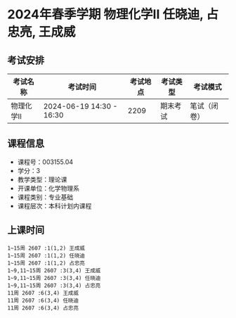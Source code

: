 # 2024年春季学期 物理化学II 任晓迪, 占忠亮, 王成威




## 考试安排

| 考试名称 | 考试时间 | 考试地点 | 考试类型 | 考试模式 |
| -------- | -------- | -------- | -------- | -------- |
| 物理化学II | 2024-06-19 14:30 - 16:30 | 2209 | 期末考试 | 笔试（闭卷） |





## 课程信息

- 课程号：003155.04
- 学分：3
- 教学类型：理论课
- 开课单位：化学物理系
- 课程类别：专业基础
- 课程层次：本科计划内课程

## 上课时间

```
1~15周 2607 :1(1,2) 王成威
1~15周 2607 :1(1,2) 任晓迪
1~15周 2607 :1(1,2) 占忠亮
1~9,11~15周 2607 :3(3,4) 王成威
1~9,11~15周 2607 :3(3,4) 任晓迪
1~9,11~15周 2607 :3(3,4) 占忠亮
11周 2607 :6(3,4) 王成威
11周 2607 :6(3,4) 任晓迪
11周 2607 :6(3,4) 占忠亮
```

